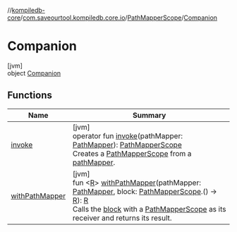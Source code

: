 //[kompiledb-core](../../../../index.md)/[com.saveourtool.kompiledb.core.io](../../index.md)/[PathMapperScope](../index.md)/[Companion](index.md)

# Companion

[jvm]\
object [Companion](index.md)

## Functions

| Name | Summary |
|---|---|
| [invoke](invoke.md) | [jvm]<br>operator fun [invoke](invoke.md)(pathMapper: [PathMapper](../../-path-mapper/index.md)): [PathMapperScope](../index.md)<br>Creates a [PathMapperScope](../index.md) from a [pathMapper](invoke.md). |
| [withPathMapper](with-path-mapper.md) | [jvm]<br>fun &lt;[R](with-path-mapper.md)&gt; [withPathMapper](with-path-mapper.md)(pathMapper: [PathMapper](../../-path-mapper/index.md), block: [PathMapperScope](../index.md).() -&gt; [R](with-path-mapper.md)): [R](with-path-mapper.md)<br>Calls the [block](with-path-mapper.md) with a [PathMapperScope](../index.md) as its receiver and returns its result. |
